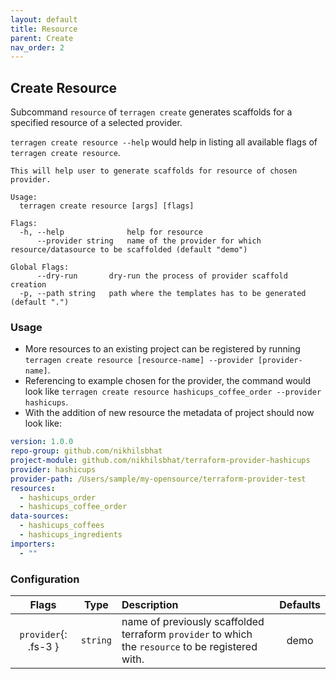 ```yaml
---
layout: default
title: Resource
parent: Create
nav_order: 2
---
```


## Create Resource

Subcommand `resource` of `terragen create` generates scaffolds for a specified resource of a selected provider.

`terragen create resource --help` would help in listing all available flags of `terragen create resource`.

```shell
This will help user to generate scaffolds for resource of chosen provider.

Usage:
  terragen create resource [args] [flags]

Flags:
  -h, --help              help for resource
      --provider string   name of the provider for which resource/datasource to be scaffolded (default "demo")

Global Flags:
      --dry-run       dry-run the process of provider scaffold creation
  -p, --path string   path where the templates has to be generated (default ".")
```

### Usage

* More resources to an existing project can be registered by running `terragen create resource [resource-name] --provider [provider-name]`.
* Referencing to example chosen for the provider, the command would look like `terragen create resource hashicups_coffee_order --provider hashicups`. 
* With the addition of new resource the metadata of project should now look like:

```yaml
version: 1.0.0
repo-group: github.com/nikhilsbhat
project-module: github.com/nikhilsbhat/terraform-provider-hashicups
provider: hashicups
provider-path: /Users/sample/my-opensource/terraform-provider-test
resources:
  - hashicups_order
  - hashicups_coffee_order
data-sources:
  - hashicups_coffees
  - hashicups_ingredients
importers:
  - ""
```

### Configuration

| Flags                | Type     | Description                                                                                      | Defaults |
|:--------------------:|:--------:|:-------------------------------------------------------------------------------------------------|:--------:|
| `provider`{: .fs-3 } | `string` | name of previously scaffolded terraform `provider` to which the `resource` to be registered with.|  demo    |